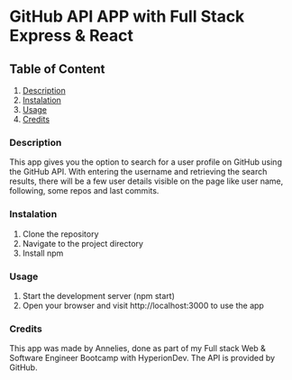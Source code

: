 # GitHub API APP with Full Stack Express & React

## Table of Content
1. [Description](#description)
2. [Instalation](#instalation)
3. [Usage](#usage)
4. [Credits](#credits)

### Description
This app gives you the option to search for a user profile on GitHub using the GitHub API. With entering the username and retrieving the search results, there will be a few user details visible on the page like user name, following, some repos and last commits.

### Instalation
1. Clone the repository
2. Navigate to the project directory
3. Install npm

### Usage
1. Start the development server (npm start)
2. Open your browser and visit http://localhost:3000 to use the app

### Credits
This app was made by Annelies, done as part of my Full stack Web & Software Engineer Bootcamp with HyperionDev. The API is provided by GitHub. 
